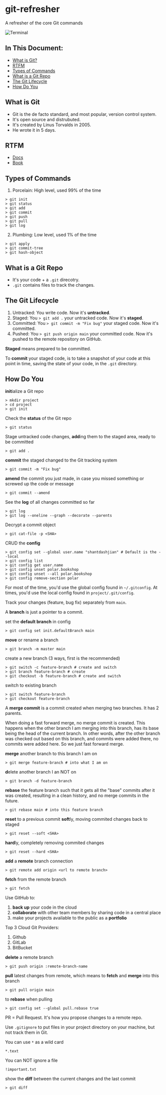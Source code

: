 # git-refresher
A refresher of the core Git commands

![Terminal](https://upload.wikimedia.org/wikipedia/commons/e/e0/Git-logo.svg)

## In This Document:
  - [What is Git?](#what-is-git)
  - [RTFM](#rtfm)
  - [Types of Commands](#types-of-commands)
  - [What is a Git Repo](#what-is-a-git-repo)
  - [The Git Lifecycle](#the-git-lifecycle)
  - [How Do You](#how-do-you)


## What is Git
- Git is the de facto standard, and most popular, version control system. 
- It's open source and distrubuted. 
- It's created by Linus Torvalds in 2005.
- He wrote it in 5 days.

## RTFM
- [Docs](https://git-scm.com/docs)
- [Book](https://git-scm.com/book/en/v2)

## Types of Commands
1. Porcelain: High level, used 99% of the time
```
> git init
> git status
> git add
> git commit
> git push
> git pull
> git log
```

2. Plumbing: Low level, used 1% of the time
```
> git apply
> git commit-tree
> git hash-object
```

## What is a Git Repo
- It's your code + a `.git` direcotry.
- `.git` contains files to track the changes.

## The Git Lifecycle
1. Untracked: You write code. Now it's **untracked**.
2. Staged: You `> git add .` your untracked code. Now it's **staged**.
3. Committed: You `> git commit -m "Fix bug"` your staged code. Now it's committed.
4. Pushed: You `> git push origin main` your committed code. Now it's pushed to the remote repository on GitHub.

**Staged** means prepared to be committed.

To **commit** your staged code, is to take a snapshot of your code at this point in time, saving the state of your code, in the `.git` directory.

## How Do You
**init**ialize a Git repo
```
> mkdir project
> cd project
> git init
```

Check the **status** of the Git repo
```
> git status
```

Stage untracked code changes, **add**ing them to the staged area, ready to be committed
```
> git add .
```

**commit** the staged changed to the Git tracking system
```
> git commit -m "Fix bug"
```

**amend** the commit you just made, in case you missed something or screwed up the code or message
```
> git commit --amend
```

See the **log** of all changes committed so far
```
> git log
> git log --oneline --graph --decorate --parents
```

Decrypt a commit object
```
> git cat-file -p <SHA>
```

CRUD the **config**
```
> git config set --global user.name "shantdashjian" # Default is the --local
> git config list
> git config get user.name
> git config unset polar.bookshop
> git config unset --all polar.bookshop
> git config remove-section polar
```

For most of the time, you'd use the global config found in `~/.gitconfig`. At times, you'd use the local config found in `project/.git/config`.

Track your changes (feature, bug fix) separately from `main`.

A **branch** is just a pointer to a commit.

set the **default branch** in config
```
> git config set init.defaultBranch main
```

**move** or rename a branch
```
> git branch -m master main
```

create a new branch (3 ways, first is the recommended)
```
> git switch -c feature-branch # create and switch
> git branch feature-branch # create
> git checkout -b feature-branch # create and switch
```

switch to existing branch
```
> git switch feature-branch
> git checkout feature-branch
```

A **merge commit** is a commit created when merging two branches. It has 2 parents.

When doing a fast forward merge, no merge commit is created. This happens when the other branch I am merging into this branch, has its base being the head of the current branch. In other words, after the other branch was checked out based on this branch, and commits were added there, no commits were added here. So we just fast forward merge.

**merge** another branch to this branch I am on
```
> git merge feature-branch # into what I am on
```

**d**elete another branch I an NOT on
```
> git branch -d feature-branch
```

**rebase** the feature branch such that it gets all the "base" commits after it was created, resulting in a clean history, and no merge commits in the future.
```
> git rebase main # into this feature branch
```

**reset** to a previous commit
**soft**ly, moving commited changes back to staged
```
> git reset --soft <SHA>
```

**hard**ly, completely removing commited changes
```
> git reset --hard <SHA>
```

**add** a **remote** branch connection
```
> git remote add origin <url to remote branch>
```

**fetch** from the remote branch
```
> git fetch
```

Use GitHub to:
1. **back up** your code in the cloud
2. **collaborate** with other team members by sharing code in a central place
3. make your projects available to the public as a **portfolio**

Top 3 Cloud Git Providers:
1. Github
2. GitLab
3. BitBucket

**delete** a remote branch
```
> git push origin :remote-branch-name
```

**pull** latest changes from remote, which means to **fetch** and **merge** into this branch
```
> git pull origin main
```

to **rebase** when pulling
```
> git config set --global pull.rebase true
```

PR = Pull Request. It's how you propose changes to a remote repo.

Use `.gitignore` to put files in your project directory on your machine, but not track them in Git.

You can use `*` as a wild card
```
*.text
```

You can NOT ignore a file
```
!important.txt
```

show the **diff** between the current changes and the last commit
```
> git diff
```
